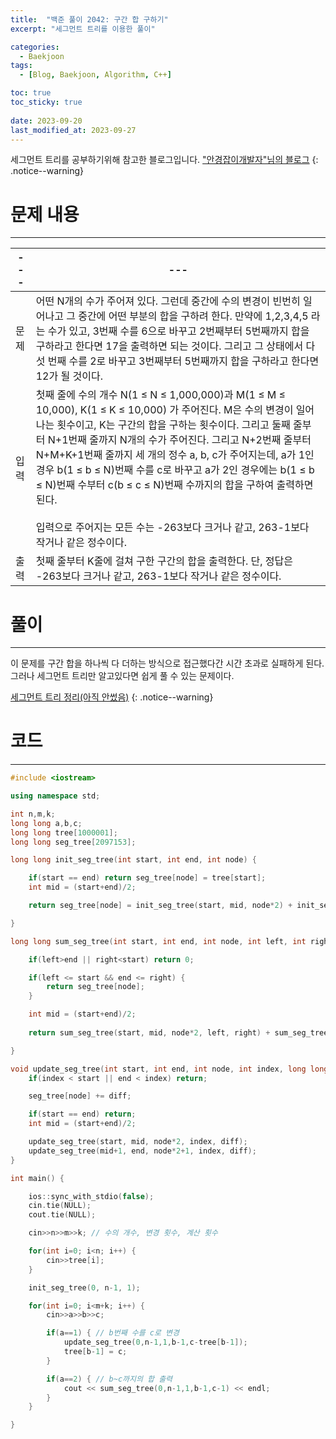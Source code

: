 ```yaml
---
title:  "백준 풀이 2042: 구간 합 구하기"
excerpt: "세그먼트 트리를 이용한 풀이"

categories:
  - Baekjoon
tags:
  - [Blog, Baekjoon, Algorithm, C++]

toc: true
toc_sticky: true
 
date: 2023-09-20
last_modified_at: 2023-09-27
---
```

세그먼트 트리를 공부하기위해 참고한 블로그입니다.
["안경잡이개발자"님의 블로그](https://m.blog.naver.com/ndb796/221282210534)
{: .notice--warning}

# 문제 내용
---

|---|---|
|---|---|
|문제|어떤 N개의 수가 주어져 있다. 그런데 중간에 수의 변경이 빈번히 일어나고 그 중간에 어떤 부분의 합을 구하려 한다. 만약에 1,2,3,4,5 라는 수가 있고, 3번째 수를 6으로 바꾸고 2번째부터 5번째까지 합을 구하라고 한다면 17을 출력하면 되는 것이다. 그리고 그 상태에서 다섯 번째 수를 2로 바꾸고 3번째부터 5번째까지 합을 구하라고 한다면 12가 될 것이다.|
|입력|첫째 줄에 수의 개수 N(1 ≤ N ≤ 1,000,000)과 M(1 ≤ M ≤ 10,000), K(1 ≤ K ≤ 10,000) 가 주어진다. M은 수의 변경이 일어나는 횟수이고, K는 구간의 합을 구하는 횟수이다. 그리고 둘째 줄부터 N+1번째 줄까지 N개의 수가 주어진다. 그리고 N+2번째 줄부터 N+M+K+1번째 줄까지 세 개의 정수 a, b, c가 주어지는데, a가 1인 경우 b(1 ≤ b ≤ N)번째 수를 c로 바꾸고 a가 2인 경우에는 b(1 ≤ b ≤ N)번째 수부터 c(b ≤ c ≤ N)번째 수까지의 합을 구하여 출력하면 된다.<br><br> 입력으로 주어지는 모든 수는 -263보다 크거나 같고, 263-1보다 작거나 같은 정수이다.|
|출력|첫째 줄부터 K줄에 걸쳐 구한 구간의 합을 출력한다. 단, 정답은 -263보다 크거나 같고, 263-1보다 작거나 같은 정수이다.|

# 풀이
---
이 문제를 구간 합을 하나씩 다 더하는 방식으로 접근했다간 시간 초과로 실패하게 된다.<br>
그러나 세그먼트 트리만 알고있다면 쉽게 풀 수 있는 문제이다.

[세그먼트 트리 정리(아직 안썼음)](https://softhamzzi.github.io/)
{: .notice--warning}


# 코드
---
```c++
#include <iostream>

using namespace std;

int n,m,k;
long long a,b,c;
long long tree[1000001];
long long seg_tree[2097153];

long long init_seg_tree(int start, int end, int node) {

    if(start == end) return seg_tree[node] = tree[start];
    int mid = (start+end)/2;

    return seg_tree[node] = init_seg_tree(start, mid, node*2) + init_seg_tree(mid+1, end, node*2+1);

}

long long sum_seg_tree(int start, int end, int node, int left, int right) {

    if(left>end || right<start) return 0;

    if(left <= start && end <= right) {
        return seg_tree[node];
    }

    int mid = (start+end)/2;
    
    return sum_seg_tree(start, mid, node*2, left, right) + sum_seg_tree(mid+1, end, node*2+1, left, right);

}

void update_seg_tree(int start, int end, int node, int index, long long diff) {
    if(index < start || end < index) return;

    seg_tree[node] += diff;

    if(start == end) return; 
    int mid = (start+end)/2;

    update_seg_tree(start, mid, node*2, index, diff);
    update_seg_tree(mid+1, end, node*2+1, index, diff);
}

int main() {

    ios::sync_with_stdio(false);
    cin.tie(NULL);
    cout.tie(NULL);

    cin>>n>>m>>k; // 수의 개수, 변경 횟수, 계산 횟수

    for(int i=0; i<n; i++) {
        cin>>tree[i];
    }

    init_seg_tree(0, n-1, 1);

    for(int i=0; i<m+k; i++) {
        cin>>a>>b>>c;

        if(a==1) { // b번째 수를 c로 변경
            update_seg_tree(0,n-1,1,b-1,c-tree[b-1]);
            tree[b-1] = c;
        }

        if(a==2) { // b~c까지의 합 출력
            cout << sum_seg_tree(0,n-1,1,b-1,c-1) << endl;
        }
    }

}
```
